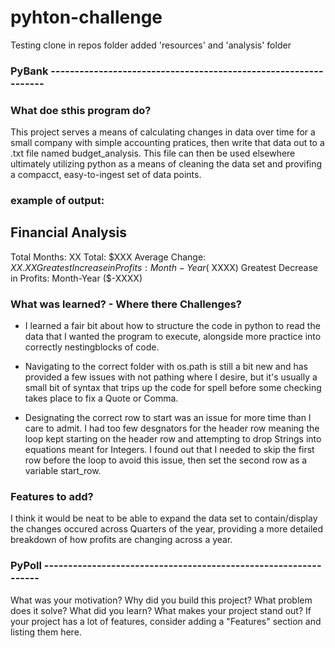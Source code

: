 # pyhton-challenge

Testing clone in repos folder
added 'resources' and 'analysis' folder

### PyBank ----------------------------------------------------------------


### What doe sthis program do?

This project serves a means of calculating changes in data over time for a small company with simple accounting pratices, then
write that data out to a .txt file named budget_analysis.
This file can then be used elsewhere ultimately utilizing python as a means of cleaning the data set and provifing a compacct, easy-to-ingest set of data points.
### example of output:
  Financial Analysis
  ----------------------------
  Total Months: XX
  Total: $XXX
  Average  Change: $XX.XX
  Greatest Increase in Profits: Month-Year ($ XXXX)
  Greatest Decrease in Profits: Month-Year ($-XXXX)


### What was learned? - Where there Challenges?

* I learned a fair bit about how to structure the code in python to read the data that I wanted the program to execute, alongside more practice into correctly nestingblocks of code.

* Navigating to the correct folder with os.path is still a bit new and has provided a few issues with not pathing where I desire, but it's usually a small bit of syntax that trips up the code for spell before some checking takes place to fix a Quote or Comma.
* Designating the correct row to start was an issue for more time than I care to admit. I had too few desgnators for the header row meaning the loop kept starting on the header row and attempting to drop Strings into equations meant for Integers. I found out that I needed to skip the first row before the loop to avoid this issue, then set the second row as a variable start_row.

### Features to add?
I think it would be neat to be able to expand the data set to contain/display the changes occured across Quarters of the year, providing a more detailed breakdown of
how profits are changing across a year.


### PyPoll ----------------------------------------------------------------
What was your motivation?
Why did you build this project?
What problem does it solve?
What did you learn?
What makes your project stand out? If your project has a lot of features, consider adding a "Features" section and listing them here.